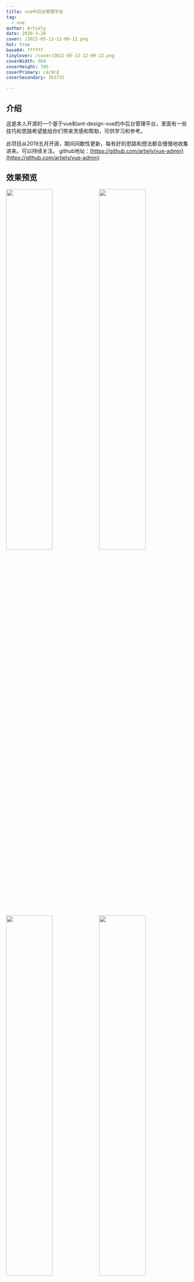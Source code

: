 ```yaml
---
title: vue中后台管理平台
tag:
  - vue
author: Artiely
date: 2020-3-20
cover: /2022-05-13-12-09-12.png
hot: true
base64: ffffff
tinyCover: /cover/2022-05-13-12-09-12.png
coverWidth: 564
coverHeight: 705
coverPrimary: c4c8cd
coverSecondary: 3b3732

---
```


## 介绍

 这是本人开源的一个基于vue和ant-design-vue的中后台管理平台，里面有一些技巧和思路希望能给你们带来灵感和帮助，可供学习和参考。

 此项目从2019五月开源，期间间歇性更新，每有好的思路和想法都会慢慢地收集进来。可以持续关注。
 github地址：[https://github.com/artiely/vue-admin](https://github.com/artiely/vue-admin)

## 效果预览

<img src="./20200320173321.png" style="width:50%" width="400"><img src="./20200320173322.png" style="width:50%" width="400">

<img src="./20200320173323.png" style="width:50%" width="400"><img src="./20200320173324.png" style="width:50%" width="400">
<img src="./20200320173325.png" style="width:50%" width="400"><img src="./20200320173326.png" style="width:50%" width="400"><img src="./20200320173327.png" style="width:50%" width="400"><img src="./20200320173328.png" style="width:50%" width="400">

<img src="./20200320173329.png" style="width:50%" width="400"><img src="./20200320173330.png" style="width:50%" width="400"><img src="./20200320173331.png" style="width:50%" width="400"><img src="./20200320173332.png" style="width:50%" width="400"><img src="./20200320173333.png" style="width:50%" width="400"><img src="./20200320173334.png" style="width:50%" width="400">

<img src="./20200320173335.png" style="width:50%" width="400">

## 预览地址

<https://artiely.gitee.io/antd-admin>

## 快速构建

```bash
# 更新依赖
npm i

# 启动本地开发环境
npm run dev

# 启动本地测试环境
npm run build-staging

# 启动线上测试环境
npm run build

# 发布上线
npm run build-release
# pm2
pm2 deploy deploy.yml production setup
pm2 deploy deploy.yml production
```

## 快速新建页面

```bash
npm run new
# 请在指定的文件夹下新建页面 如： about/userInfo
# 请尽量用2个以上的单词描述页面组件, 准确表达组件含义避免过于宽泛。
# 页面组件与路由的path和name必须一一对应，名称一致，利于快速搜索和定位
# 页面组件驼峰名userInfo会被转换为user-info
# 自动生成的会包含一些必要信息，避免重复书写，尽量使用快捷新建页面
# 与业务相关的组件全部是中划线命名，与业务无关的遵循vue官方组件命名规则
```

## 你将了解到

- [x] axios封装并支持重连、取消

- [x] 响应式断点支持pc、pad及手机

- [x] 多布局切换

- [x] 可自定义主题

- [x] 标签页模式及对应功能实现

- [x] 色弱模式

- [x] 自定义字体大小

- [x] 自定义组件及物料

- [x] 丰富的过滤器及指令

- [x] 骨架屏

- [x] Sentry等第三方插件的集成

- [x] 多场景菜单

- [x] pm2一键发布

- [ ] 国际化

...

## 项目结构

```shell
├─doc                   // 文档目录
│      
├─public                // 静态资源目录
├─script                // 脚本
│      
├─node_modules
│  
├─src                   // 项目源文件
│  │  main.js           // 入口文件
│  ├─api                // 请求接口
│  │      
│  ├─assets             // 组件静态资源
│  │              
│  ├─common             // 公共文件
│  │  ├─directive       // 指令
│  │  ├─filter          // 过滤器
│  │  └─utils           // 工具
│  │  
│  ├─i18n               // 国际化
│  │  
│  ├─config             // 业务配置文件
│  ├─core               // 非业务抽离文件
│  ├─layouts            // 布局组件
│  ├─packages           // 非业务组件
│  ├─plugins            // 第三方插件
│  ├─views              // 业务组件
│  ├─router             // 路由管理
│  └─store              // 状态管理
│              
├─test                  // 测试
└─theme                 // 主体管理
...
```

## 浏览器支持

IE 9+
Firefox（最新）
Chrome（最新）
Safari（最新）

## 环境

```shell
win10
node v10.15.1
vuecli v3.7.0
```

## 依赖

```shell
"vue": "^2.6.10",
"vue-router": "^3.0.3",
"vuex": "^3.0.1",
"vuepress": "^1.0.0-alpha.48"
```
